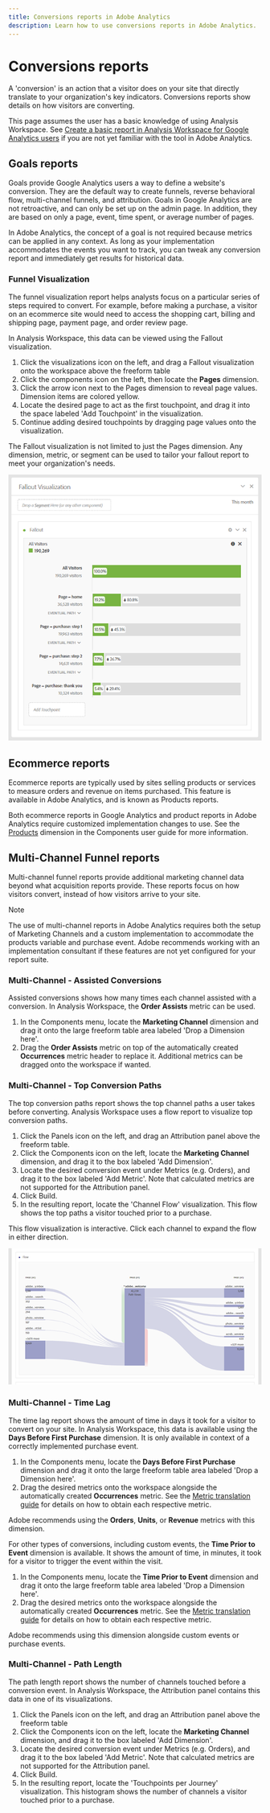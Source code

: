 ```yaml
---
title: Conversions reports in Adobe Analytics
description: Learn how to use conversions reports in Adobe Analytics.
---
```


# Conversions reports

A 'conversion' is an action that a visitor does on your site that directly translate to your organization's key indicators. Conversions reports show details on how visitors are converting.

This page assumes the user has a basic knowledge of using Analysis Workspace. See [Create a basic report in Analysis Workspace for Google Analytics users](create-report.md) if you are not yet familiar with the tool in Adobe Analytics.

## Goals reports

Goals provide Google Analytics users a way to define a website's conversion. They are the default way to create funnels, reverse behavioral flow, multi-channel funnels, and attribution. Goals in Google Analytics are not retroactive, and can only be set up on the admin page. In addition, they are based on only a page, event, time spent, or average number of pages.

In Adobe Analytics, the concept of a goal is not required because metrics can be applied in any context. As long as your implementation accommodates the events you want to track, you can tweak any conversion report and immediately get results for historical data.

### Funnel Visualization

The funnel visualization report helps analysts focus on a particular series of steps required to convert. For example, before making a purchase, a visitor on an ecommerce site would need to access the shopping cart, billing and shipping page, payment page, and order review page.

In Analysis Workspace, this data can be viewed using the Fallout visualization.

1. Click the visualizations icon on the left, and drag a Fallout visualization onto the workspace above the freeform table
2. Click the components icon on the left, then locate the **Pages** dimension.
3. Click the arrow icon next to the Pages dimension to reveal page values. Dimension items are colored yellow.
4. Locate the desired page to act as the first touchpoint, and drag it into the space labeled 'Add Touchpoint' in the visualization.
5. Continue adding desired touchpoints by dragging page values onto the visualization.

The Fallout visualization is not limited to just the Pages dimension. Any dimension, metric, or segment can be used to tailor your fallout report to meet your organization's needs.

![Fallout visualization](/help/technotes/ga-to-aa/assets/fallout.png)

## Ecommerce reports

Ecommerce reports are typically used by sites selling products or services to measure orders and revenue on items purchased. This feature is available in Adobe Analytics, and is known as Products reports.

Both ecommerce reports in Google Analytics and product reports in Adobe Analytics require customized implementation changes to use. See the [Products](/help/components/dimensions/product.md) dimension in the Components user guide for more information.

## Multi-Channel Funnel reports

Multi-channel funnel reports provide additional marketing channel data beyond what acquisition reports provide. These reports focus on how visitors convert, instead of how visitors arrive to your site.

>[!NOTE]
>
> The use of multi-channel reports in Adobe Analytics requires both the setup of Marketing Channels and a custom implementation to accommodate the products variable and purchase event. Adobe recommends working with an implementation consultant if these features are not yet configured for your report suite.

### Multi-Channel - Assisted Conversions

Assisted conversions shows how many times each channel assisted with a conversion. In Analysis Workspace, the **Order Assists** metric can be used.

1. In the Components menu, locate the **Marketing Channel** dimension and drag it onto the large freeform table area labeled 'Drop a Dimension here'.
2. Drag the **Order Assists** metric on top of the automatically created **Occurrences** metric header to replace it. Additional metrics can be dragged onto the workspace if wanted.

### Multi-Channel - Top Conversion Paths

The top conversion paths report shows the top channel paths a user takes before converting. Analysis Workspace uses a flow report to visualize top conversion paths.

1. Click the Panels icon on the left, and drag an Attribution panel above the freeform table.
2. Click the Components icon on the left, locate the **Marketing Channel** dimension, and drag it to the box labeled 'Add Dimension'.
3. Locate the desired conversion event under Metrics (e.g. Orders), and drag it to the box labeled 'Add Metric'. Note that calculated metrics are not supported for the Attribution panel.
4. Click Build.
5. In the resulting report, locate the 'Channel Flow' visualization. This flow shows the top paths a visitor touched prior to a purchase.

This flow visualization is interactive. Click each channel to expand the flow in either direction.

![Flow visualization](/help/technotes/ga-to-aa/assets/flow.png)

### Multi-Channel - Time Lag

The time lag report shows the amount of time in days it took for a visitor to convert on your site. In Analysis Workspace, this data is available using the **Days Before First Purchase** dimension. It is only available in context of a correctly implemented purchase event.

1. In the Components menu, locate the **Days Before First Purchase** dimension and drag it onto the large freeform table area labeled 'Drop a Dimension here'.
2. Drag the desired metrics onto the workspace alongside the automatically created **Occurrences** metric. See the [Metric translation guide](common-metrics.md) for details on how to obtain each respective metric.

Adobe recommends using the **Orders**, **Units**, or **Revenue** metrics with this dimension.

For other types of conversions, including custom events, the **Time Prior to Event** dimension is available. It shows the amount of time, in minutes, it took for a visitor to trigger the event within the visit.

1. In the Components menu, locate the **Time Prior to Event** dimension and drag it onto the large freeform table area labeled 'Drop a Dimension here'.
2. Drag the desired metrics onto the workspace alongside the automatically created **Occurrences** metric. See the [Metric translation guide](common-metrics.md) for details on how to obtain each respective metric.

Adobe recommends using this dimension alongside custom events or purchase events.

### Multi-Channel - Path Length

The path length report shows the number of channels touched before a conversion event. In Analysis Workspace, the Attribution panel contains this data in one of its visualizations.

1. Click the Panels icon on the left, and drag an Attribution panel above the freeform table
2. Click the Components icon on the left, locate the **Marketing Channel** dimension, and drag it to the box labeled 'Add Dimension'.
3. Locate the desired conversion event under Metrics (e.g. Orders), and drag it to the box labeled 'Add Metric'. Note that calculated metrics are not supported for the Attribution panel.
4. Click Build.
5. In the resulting report, locate the 'Touchpoints per Journey' visualization. This histogram shows the number of channels a visitor touched prior to a purchase.
